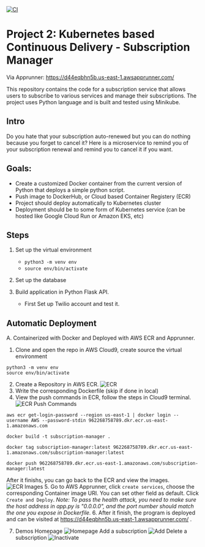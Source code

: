 [![CI](https://github.com/nogibjj/python-template/actions/workflows/cicd.yml/badge.svg)](https://github.com/nogibjj/python-template/actions/workflows/cicd.yml)
# Project 2: Kubernetes based Continuous Delivery - Subscription Manager

Via Apprunner: https://d44eqbhn5b.us-east-1.awsapprunner.com/

This repository contains the code for a subscription service that allows users to subscribe to various services and manage their subscriptions. The project uses Python language and is built and tested using Minikube.

## Intro

Do you hate that your subscription auto-renewed but you can do nothing because you forget to cancel it? Here is a microservice to remind you of your subscription renewal and remind you to cancel it if you want.

## Goals:
* Create a customized Docker container from the current version of Python that deploys a simple python script.
* Push image to DockerHub, or Cloud based Container Registery (ECR)
* Project should deploy automatically to Kubernetes cluster
* Deployment should be to some form of Kubernetes service (can be hosted like Google Cloud Run or Amazon EKS, etc)





## Steps

1. Set up the virtual environment
    * `python3 -m venv env`
    * `source env/bin/activate`

2. Set up the database

3. Build application in Python Flask API.
    * First Set up Twilio account and test it.

## Automatic Deployment
A. Containerized with Docker and Deployed with AWS ECR and Apprunner.

   1. Clone and open the repo in AWS Cloud9, create source the virtual environment
   ```
   python3 -m venv env
   source env/bin/activate
   ```
   2. Create a Repository in AWS ECR.
   ![ECR](https://user-images.githubusercontent.com/68854273/235836315-1bdb3cf5-b844-497c-b32a-124167551e2a.png)
   3. Write the corresponding Dockerfile (skip if done in local)
   4. View the push commands in ECR, follow the steps in Cloud9 terminal.
   ![ECR Push Commands](https://user-images.githubusercontent.com/68854273/235836530-7305f394-3f11-4b1f-be4c-db66287f98d5.png)
   ```
   aws ecr get-login-password --region us-east-1 | docker login --username AWS --password-stdin 962268758789.dkr.ecr.us-east-1.amazonaws.com
   ```
   ```
   docker build -t subscription-manager .
   ```
   ```
   docker tag subscription-manager:latest 962268758789.dkr.ecr.us-east-1.amazonaws.com/subscription-manager:latest
   ```
   ```
   docker push 962268758789.dkr.ecr.us-east-1.amazonaws.com/subscription-manager:latest
   ```
   After it finishs, you can go back to the ECR and view the images.
   ![ECR Images](https://user-images.githubusercontent.com/68854273/235837125-2672abfe-b038-42df-9c1b-0b7707b12a49.png)
   5. Go to AWS Apprunner, click `create services`, choose the corresponding Container image URI. You can set other field as default. Click `Create and Deploy`. 
   *Note: To pass the health attack, you need to make sure the host address in app.py is "0.0.0.0", and the port number should match the one you expose in Dockerfile.*
   6. After it finish, the program is deployed and can be visited at https://d44eqbhn5b.us-east-1.awsapprunner.com/ .
   
   7. Demos
   Homepage
   ![Homepage](https://user-images.githubusercontent.com/68854273/235838816-b070825c-85e5-44ac-b3d9-bf81eba07419.png)
   Add a subscription
   ![Add](https://user-images.githubusercontent.com/68854273/235838852-e23b46d7-6cf9-473b-a3de-0ab41dbca81f.png)
   Delete a subscription
   ![Inactivate](https://user-images.githubusercontent.com/68854273/235838881-e8bcd9e8-ffd7-4449-bd28-08633f5a8d1b.png)

   
   
   
   
   

